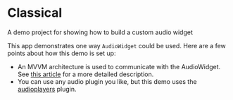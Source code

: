 # Classical

A demo project for showing how to build a custom audio widget

This app demonstrates one way `AudioWidget` could be used. Here are a few points about how this demo is set up:

- An MVVM architecture is used to communicate with the AudioWidget. See [this article](https://medium.com/flutter-community/a-beginners-guide-to-architecting-a-flutter-app-1e9053211a74?source=friends_link&sk=8b355431418b42b4617748b47fb57c25) for a more detailed description.
- You can use any audio plugin you like, but this demo uses the [audioplayers](https://pub.dev/packages/audioplayers) plugin.

